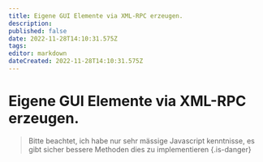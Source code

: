 ```yaml
---
title: Eigene GUI Elemente via XML-RPC erzeugen.
description: 
published: false
date: 2022-11-28T14:10:31.575Z
tags: 
editor: markdown
dateCreated: 2022-11-28T14:10:31.575Z
---
```


# Eigene GUI Elemente via XML-RPC erzeugen.

> Bitte beachtet, ich habe nur sehr mässige Javascript kenntnisse, es gibt sicher bessere Methoden dies zu implementieren
{.is-danger}


